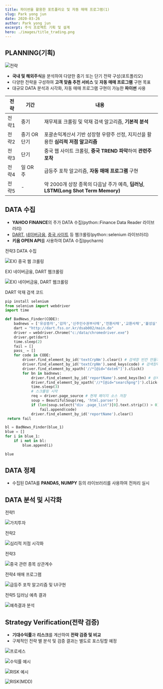 ```yaml
---
title: 파이썬을 활용한 포트폴리오 및 자동 매매 프로그램(1)
slug: Park yong jun
date: 2020-03-26
author: Park yong jun
excerpt: 주식 프로젝트 기획 및 설계
hero: ./images/title_trading.png
---
```



## PLANNING(기획)
![전략](./images/port_1.png)

- **국내 및 해외주식**을 분석하여 다양한 중기 또는 단기 전략 구성(포트폴리오)
- 다양한 전략을 구성하여 **고객 맞춤 추천 서비스** 및 **자동 매매 프로그램** 구현 목표 
- 대규모 DATA 분석과 시각화, 자동 매매 프로그램 구현이 가능한 **파이썬** 사용

|      전략       |    기간            |  내용  |
| --------------- | -------------------- |  ----  |
|       전략1     |    중기              | 재무제표 크롤링 및 악재 검색 알고리즘, **기본적 분석**   |
|       전략2     |    중기 OR 단기 | 포괄손익계산서 기반 성장형 우량주 선정, 지지선을 활용한 **심리적 저점 알고리즘**  |
|       전략3     |    단기              | 중국 웹 사이트 크롤링, **중국 TREND 파악**하여 **관련주 포착**   |
|       전략4     |    일 OR 주        | 급등주 포착 알고리즘, **자동 매매 프로그램** 구현  |
|       전략5     |    -               | 약 2000개 상장 종목의 다음날 주가 예측, **딥러닝**, **LSTM(Long Shot Term Memory)**   |

## DATA 수집
* **YAHOO FINANCE**의 주가 DATA 수집(python::Finance Data Reader 라이브러리)
* [DART](http://dart.fss.or.kr/dsab002/main.do), [네이버금융](https://finance.naver.com/item/main.nhn?code=005930), [중국 사이트](http://www.jrj.com.cn/) 등 웹크롤링(python::selenium 라이브러리)
* **키움 OPEN API**를 사용하여 DATA 수집(pycharm)

<figcaption>전략3 DATA 수집
</figcaption>

![EX) 중국 웹 크롤링](./images/coll_1.png)

<figcaption>
EX) 네이버금융, DART 웹크롤링
</figcaption>

![EX) 네이버금융, DART 웹크롤링](./images/coll_2.png)

<figcaption>
DART 악재 검색 코드
</figcaption>

```python
pip install selenium
from selenium import webdriver
import time

def BadNews_Finder(CODE):
    badnews = ['유상증자','감자','신주인수권부사채','전환사채','교환사채','불성실', '관리종목', '비적정', '횡령', '배임']
    dart = "http://dart.fss.or.kr/dsab002/main.do"
    driver = webdriver.Chrome("c:/data/chromedriver.exe")
    driver.get(dart)
    time.sleep(2)
    fail = []
    pass_ = []
    for code in CODE:
        driver.find_element_by_id('textCrpNm').clear() # 검색창 빈칸 만들기
        driver.find_element_by_id('textCrpNm').send_keys(code) # 검색창에 종목코드 입력
        driver.find_element_by_xpath('//*[@id="date6"]').click()
        for bn in badnews:
            driver.find_element_by_id('reportName').send_keys(bn) # 상세검색창에 악재 입력
            driver.find_element_by_xpath('//*[@id="searchpng"]').click()
            time.sleep(3)
            # 스크롤링 시작
            req = driver.page_source # 현재 페이지 소스 저장
            soup = BeautifulSoup(req, 'html.parser')
            if (len(soup.select("div .page_list")[0].text.strip()) > 0): #or (len(soup.select("div .page_list")) != 0): # 악재가 검색되면?
                fail.append(code)
            driver.find_element_by_id('reportName').clear()
 return fail

bl = BadNews_Finder(blue_1)
blue = []
for i in blue_1:
    if i not in bl:
        blue.append(i)

blue
```

## DATA 정제
- 수집된 DATA를 **PANDAS, NUMPY** 등의 라이브러리를 사용하여 전처리 실시

## DATA 분석 및 시각화

<figcaption>전략1
</figcaption>

![가치투자](./images/anal_1.png)

<figcaption>전략2
</figcaption>

![심리적 저점 시각화](./images/anal_4.png)

<figcaption>전략3
</figcaption>

![중국 관련 종목 상관계수](./images/anal_3.png)

<figcaption>전략4 매매 프로그램
</figcaption>

![급등주 포착 알고리즘 및 UI구현](./images/anal_5.png)

<figcaption>전략5 딥러닝 예측 결과
</figcaption>

![예측결과 분석](./images/anal_2.png)

## Strategy Verification(전략 검증)
- **기대수익률**과 **리스크**를 계산하여 **전략 검증 및 비교**
- 구체적인 전략 별 분석 및 검증 결과는 별도로 포스팅할 예정

![프로세스](./images/port_2.png)

![수익률 예시](./images/port_3.png)

![RISK 예시](./images/port_4.png)

![RISK(MDD)](./images/port_5.png)


<github url="https://github.com/yoojun003/stock_project" title="The full list is available on Github"/>